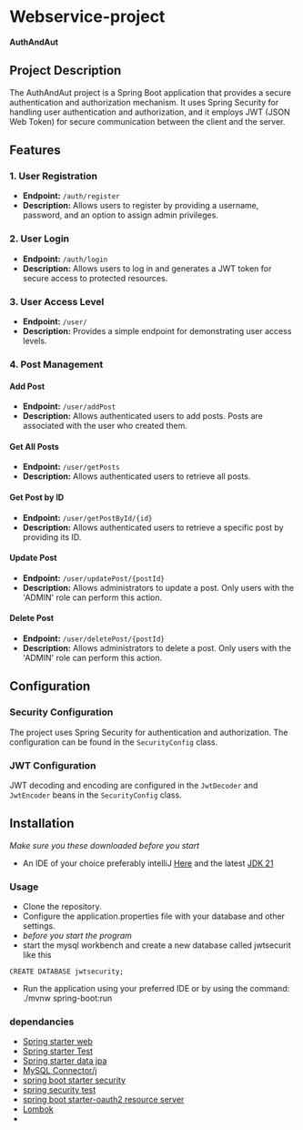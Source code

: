 # Webservice-project

**AuthAndAut**

## Project Description

The AuthAndAut project is a Spring Boot application that provides a secure authentication and authorization mechanism. It uses Spring Security for handling user authentication and authorization, and it employs JWT (JSON Web Token) for secure communication between the client and the server.

## Features

### 1. User Registration

- **Endpoint:** `/auth/register`
- **Description:** Allows users to register by providing a username, password, and an option to assign admin privileges.

### 2. User Login

- **Endpoint:** `/auth/login`
- **Description:** Allows users to log in and generates a JWT token for secure access to protected resources.

### 3. User Access Level

- **Endpoint:** `/user/`
- **Description:** Provides a simple endpoint for demonstrating user access levels.

### 4. Post Management

#### Add Post

- **Endpoint:** `/user/addPost`
- **Description:** Allows authenticated users to add posts. Posts are associated with the user who created them.

#### Get All Posts

- **Endpoint:** `/user/getPosts`
- **Description:** Allows authenticated users to retrieve all posts.

#### Get Post by ID

- **Endpoint:** `/user/getPostById/{id}`
- **Description:** Allows authenticated users to retrieve a specific post by providing its ID.

#### Update Post

- **Endpoint:** `/user/updatePost/{postId}`
- **Description:** Allows administrators to update a post. Only users with the 'ADMIN' role can perform this action.

#### Delete Post

- **Endpoint:** `/user/deletePost/{postId}`
- **Description:** Allows administrators to delete a post. Only users with the 'ADMIN' role can perform this action.

## Configuration

### Security Configuration

The project uses Spring Security for authentication and authorization. The configuration can be found in the `SecurityConfig` class.

### JWT Configuration

JWT decoding and encoding are configured in the `JwtDecoder` and `JwtEncoder` beans in the `SecurityConfig` class.

## Installation
*Make sure you these downloaded before you start*
+ An IDE of your choice preferably intelliJ [Here](https://www.jetbrains.com/idea/download/#section=windows) and the latest [JDK 21](https://www.oracle.com/se/java/technologies/downloads/)
  
### Usage
+ Clone the repository.
+  Configure the application.properties file with your database and other settings.
+  *before you start the program*
+ start the mysql workbench and create a new database called jwtsecurit like this
```
CREATE DATABASE jwtsecurity;
```
+  Run the application using your preferred IDE or by using the command: ./mvnw spring-boot:run

### dependancies
+ [Spring starter web](https://mvnrepository.com/artifact/org.springframework.boot/spring-boot-starter-web)
+ [Spring starter Test](https://mvnrepository.com/artifact/org.springframework.boot/spring-boot-starter-test)
+ [Spring starter data jpa](https://mvnrepository.com/artifact/org.springframework.boot/spring-boot-starter-data-jpa)
+ [MySQL Connector/j](https://mvnrepository.com/artifact/com.mysql/mysql-connector-j)
+ [spring boot starter security](https://mvnrepository.com/artifact/org.springframework.boot/spring-boot-starter-security)
+ [spring security test](https://mvnrepository.com/artifact/org.springframework.security/spring-security-test)
+ [spring boot starter-oauth2 resource server](https://mvnrepository.com/artifact/org.springframework.boot/spring-boot-starter-oauth2-resource-server)
+ [Lombok](https://mvnrepository.com/artifact/org.projectlombok/lombok)
+ 
